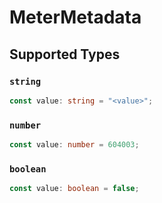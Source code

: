 # MeterMetadata


## Supported Types

### `string`

```typescript
const value: string = "<value>";
```

### `number`

```typescript
const value: number = 604003;
```

### `boolean`

```typescript
const value: boolean = false;
```


